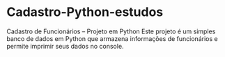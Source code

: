 # Cadastro-Python-estudos
Cadastro de Funcionários – Projeto em Python  Este projeto é um simples banco de dados em Python que armazena informações de funcionários e permite imprimir seus dados no console.
